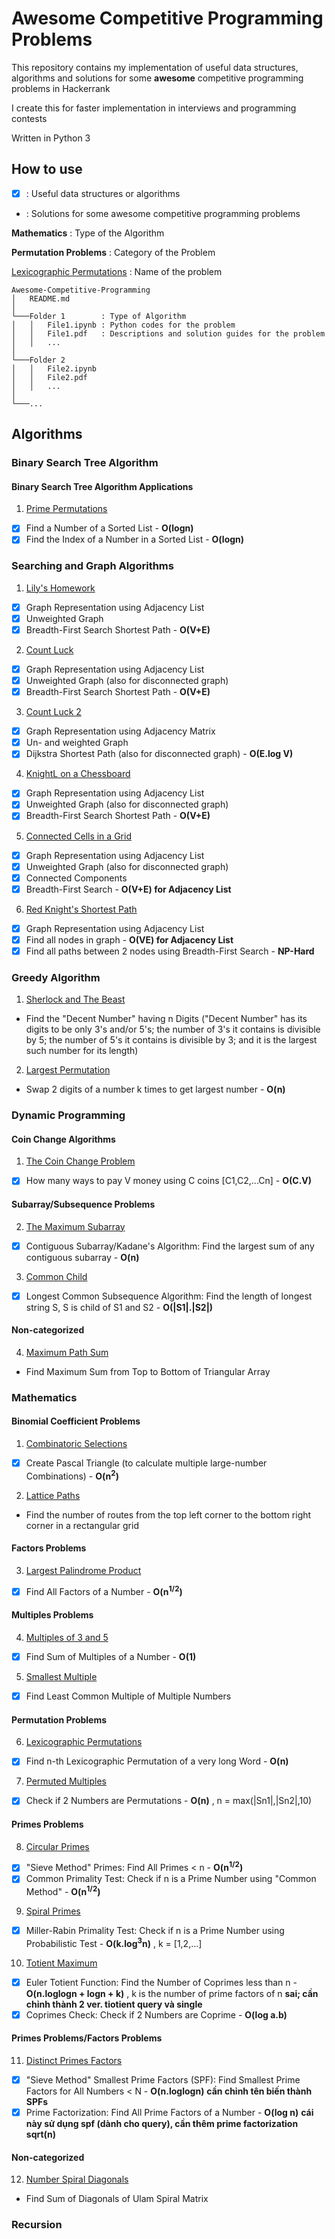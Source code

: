 # Awesome Competitive Programming Problems

This repository contains my implementation of useful data structures, algorithms and solutions for some **awesome** competitive programming problems in Hackerrank

I create this for faster implementation in interviews and programming contests

Written in Python 3

How to use
----------
- [x] : Useful data structures or algorithms

- : Solutions for some awesome competitive programming problems

**Mathematics** : Type of the Algorithm

**Permutation Problems** : Category of the Problem

[Lexicographic Permutations](https://github.com/leduckhai/Awesome-Competitive-Programming/blob/main/Mathematics/Lexicographic_Permutations.ipynb) : Name of the problem

```
Awesome-Competitive-Programming 
│   README.md 
│
└───Folder 1        : Type of Algorithm 
│   │   File1.ipynb : Python codes for the problem
│   │   File1.pdf   : Descriptions and solution guides for the problem
│   │   ...   
│   
└───Folder 2
│   │   File2.ipynb
│   │   File2.pdf
│   │   ...
│
└───...    
```

Algorithms
----------
### Binary Search Tree Algorithm
#### Binary Search Tree Algorithm Applications
1. [Prime Permutations](https://github.com/leduckhai/Awesome-Competitive-Programming/blob/main/Binary%20Search%20Tree%20Algorithm/Prime_Permutations.ipynb)
- [x] Find a Number of a Sorted List - **O(logn)**
- [x] Find the Index of a Number in a Sorted List - **O(logn)**

### Searching and Graph Algorithms
1. [Lily's Homework](https://github.com/leduckhai/Awesome-Competitive-Programming/blob/main/Searching%20and%20Graph%20Algorithms/Lily's_Homework.ipynb)
- [x] Graph Representation using Adjacency List
- [x] Unweighted Graph
- [x] Breadth-First Search Shortest Path - **O(V+E)**

2. [Count Luck](https://github.com/leduckhai/Awesome-Competitive-Programming/blob/main/Searching%20and%20Graph%20Algorithms/Count_Luck.ipynb)
- [x] Graph Representation using Adjacency List
- [x] Unweighted Graph (also for disconnected graph)
- [x] Breadth-First Search Shortest Path - **O(V+E)**

3. [Count Luck 2](https://github.com/leduckhai/Awesome-Competitive-Programming/blob/main/Searching%20and%20Graph%20Algorithms/Count_Luck_2.ipynb)
- [x] Graph Representation using Adjacency Matrix
- [x] Un- and weighted Graph
- [x] Dijkstra Shortest Path (also for disconnected graph) - **O(E.log V)**

4. [KnightL on a Chessboard](https://github.com/leduckhai/Awesome-Competitive-Programming/blob/main/Searching%20and%20Graph%20Algorithms/KnightL_on_a_Chessboard.ipynb)
- [x] Graph Representation using Adjacency List
- [x] Unweighted Graph (also for disconnected graph)
- [x] Breadth-First Search Shortest Path - **O(V+E)**

5. [Connected Cells in a Grid](https://github.com/leduckhai/Awesome-Competitive-Programming/blob/main/Searching%20and%20Graph%20Algorithms/Connected_Cells_in_a_Grid.ipynb)
- [x] Graph Representation using Adjacency List
- [x] Unweighted Graph (also for disconnected graph)
- [x] Connected Components
- [x] Breadth-First Search - **O(V+E) for Adjacency List**

6. [Red Knight's Shortest Path](https://github.com/leduckhai/Awesome-Competitive-Programming/blob/main/Searching%20and%20Graph%20Algorithms/Red_Knight's_Shortest_Path.ipynb)
- [x] Graph Representation using Adjacency List 
- [x] Find all nodes in graph - **O(VE) for Adjacency List**
- [x] Find all paths between 2 nodes using Breadth-First Search - **NP-Hard**

### Greedy Algorithm
1. [Sherlock and The Beast](https://github.com/leduckhai/Awesome-Competitive-Programming/blob/main/Greedy%20Algorithm/Sherlock_and_The_Beast.ipynb)
- Find the "Decent Number" having n Digits ("Decent Number" has its digits to be only 3's and/or 5's; the number of 3's it contains is divisible by 5; the number of 5's it contains is divisible by 3; and it is the largest such number for its length)

2. [Largest Permutation](https://github.com/leduckhai/Awesome-Competitive-Programming/blob/main/Greedy%20Algorithm/Largest_Permutation.ipynb)
- Swap 2 digits of a number k times to get largest number - **O(n)**

### Dynamic Programming
#### Coin Change Algorithms
1. [The Coin Change Problem](https://github.com/leduckhai/Awesome-Competitive-Programming/blob/main/Dynamic%20Programming/The_Coin_Change_Problem.ipynb)
- [x] How many ways to pay V money using C coins [C1,C2,...Cn] - **O(C.V)**

#### Subarray/Subsequence Problems
2. [The Maximum Subarray](https://github.com/leduckhai/Awesome-Competitive-Programming/blob/main/Dynamic%20Programming/The_Maximum_Subarray.ipynb)
- [x] Contiguous Subarray/Kadane's Algorithm: Find the largest sum of any contiguous subarray - **O(n)**

3. [Common Child](https://github.com/leduckhai/Awesome-Competitive-Programming/blob/main/Dynamic%20Programming/Common_Child.ipynb)
- [x] Longest Common Subsequence Algorithm: Find the length of longest string S, S is child of S1 and S2 - **O(|S1|.|S2|)**

#### Non-categorized
4. [Maximum Path Sum](https://github.com/leduckhai/Awesome-Competitive-Programming/blob/main/Dynamic%20Programming/Maximum_Path_Sum.ipynb)
- Find Maximum Sum from Top to Bottom of Triangular Array

### Mathematics
#### Binomial Coefficient Problems
1. [Combinatoric Selections](https://github.com/leduckhai/Awesome-Competitive-Programming/blob/main/Mathematics/Combinatoric_Selections.ipynb)
- [x] Create Pascal Triangle (to calculate multiple large-number Combinations) - **O(n<sup>2</sup>)**

2. [Lattice Paths](https://github.com/leduckhai/Awesome-Competitive-Programming/blob/main/Mathematics/Lattice_Paths.ipynb)
- Find the number of routes from the top left corner to the bottom right corner in a rectangular grid

#### Factors Problems
3. [Largest Palindrome Product](https://github.com/leduckhai/Awesome-Competitive-Programming/blob/main/Mathematics/Largest_Palindrome_Product.ipynb)
- [x] Find All Factors of a Number - **O(n<sup>1/2</sup>)**

#### Multiples Problems
4. [Multiples of 3 and 5](https://github.com/leduckhai/Awesome-Competitive-Programming/blob/main/Mathematics/Multiples_of_3_and_5.ipynb)
- [x] Find Sum of Multiples of a Number - **O(1)**

5. [Smallest Multiple](https://github.com/leduckhai/Awesome-Competitive-Programming/blob/main/Mathematics/Smallest_Multiple.ipynb)
- [x] Find Least Common Multiple of Multiple Numbers

#### Permutation Problems
6. [Lexicographic Permutations](https://github.com/leduckhai/Awesome-Competitive-Programming/blob/main/Mathematics/Lexicographic_Permutations.ipynb)
- [x] Find n-th Lexicographic Permutation of a very long Word - **O(n)**

7. [Permuted Multiples](https://github.com/leduckhai/Awesome-Competitive-Programming/blob/main/Mathematics/Permuted_Multiples.ipynb)
- [x] Check if 2 Numbers are Permutations - **O(n)** , n = max(|Sn1|,|Sn2|,10)

#### Primes Problems
8. [Circular Primes](https://github.com/leduckhai/Awesome-Competitive-Programming/blob/main/Mathematics/Circular_Primes.ipynb)
- [x] "Sieve Method" Primes: Find All Primes < n - **O(n<sup>1/2</sup>)**
- [x] Common Primality Test: Check if n is a Prime Number using "Common Method" - **O(n<sup>1/2</sup>)**

9. [Spiral Primes](https://github.com/leduckhai/Awesome-Competitive-Programming/blob/main/Mathematics/Spiral_Primes.ipynb)
- [x] Miller-Rabin Primality Test: Check if n is a Prime Number using Probabilistic Test - **O(k.log<sup>3</sup>n)** , k = \[1,2,...]

10. [Totient Maximum](https://github.com/leduckhai/Awesome-Competitive-Programming/blob/main/Mathematics/Totient_Maximum.ipynb)
- [x] Euler Totient Function: Find the Number of Coprimes less than n - **O(n.loglogn + logn + k)** , k is the number of prime factors of n **sai; cần chỉnh thành 2 ver. tiotient query và single**
- [x] Coprimes Check: Check if 2 Numbers are Coprime - **O(log a.b)**

#### Primes Problems/Factors Problems
11. [Distinct Primes Factors](https://github.com/leduckhai/Awesome-Competitive-Programming/blob/main/Mathematics/Distinct_Primes_Factors.ipynb)
- [x] "Sieve Method" Smallest Prime Factors (SPF): Find Smallest Prime Factors for All Numbers < N - **O(n.loglogn)** **cần chỉnh tên biến thành SPFs**
- [x] Prime Factorization: Find All Prime Factors of a Number - **O(log n)** **cái này sử dụng spf (dành cho query), cần thêm prime factorization sqrt(n)**

#### Non-categorized
12. [Number Spiral Diagonals](https://github.com/leduckhai/Awesome-Competitive-Programming/blob/main/Mathematics/Number_Spiral_Diagonals.ipynb)
- Find Sum of Diagonals of Ulam Spiral Matrix

### Recursion


